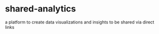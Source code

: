 # shared-analytics
a platform to create data visualizations and insights to be shared via direct links
